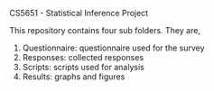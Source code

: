 CS5651 - Statistical Inference Project

This repository contains four sub folders. They are,
1. Questionnaire: questionnaire used for the survey
2. Responses: collected responses
3. Scripts: scripts used for analysis
4. Results: graphs and figures
